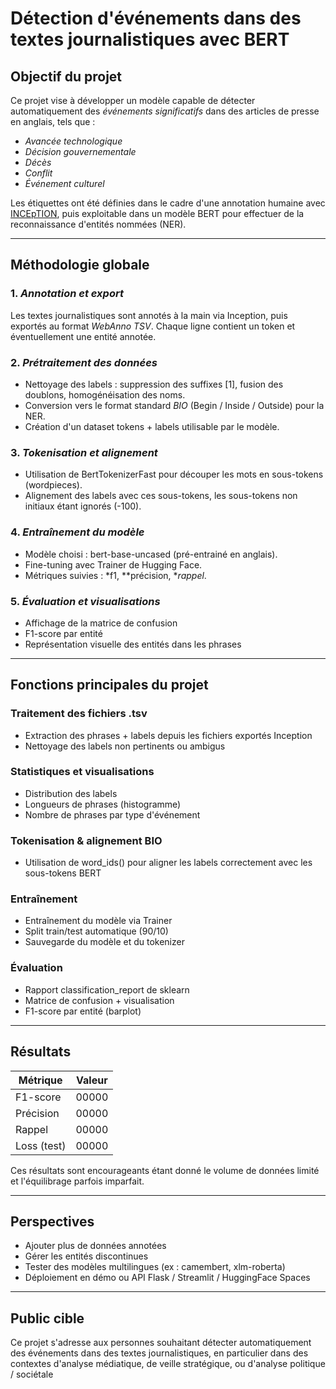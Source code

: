 # Détection d'événements dans des textes journalistiques avec BERT

## Objectif du projet
Ce projet vise à développer un modèle capable de détecter automatiquement des *événements significatifs* dans des articles de presse en anglais, tels que :
-  *Avancée technologique*
-  *Décision gouvernementale*
-  *Décès*
-  *Conflit*
-  *Événement culturel*

Les étiquettes ont été définies dans le cadre d'une annotation humaine avec [INCEpTION](https://inception-project.github.io/), puis exploitable dans un modèle BERT pour effectuer de la reconnaissance d'entités nommées (NER).

---

##  Méthodologie globale

### 1. *Annotation et export*
Les textes journalistiques sont annotés à la main via Inception, puis exportés au format *WebAnno TSV*. Chaque ligne contient un token et éventuellement une entité annotée.

### 2. *Prétraitement des données*
- Nettoyage des labels : suppression des suffixes [1], fusion des doublons, homogénéisation des noms.
- Conversion vers le format standard *BIO* (Begin / Inside / Outside) pour la NER.
- Création d'un dataset tokens + labels utilisable par le modèle.

### 3. *Tokenisation et alignement*
- Utilisation de BertTokenizerFast pour découper les mots en sous-tokens (wordpieces).
- Alignement des labels avec ces sous-tokens, les sous-tokens non initiaux étant ignorés (-100).

### 4. *Entraînement du modèle*
- Modèle choisi : bert-base-uncased (pré-entrainé en anglais).
- Fine-tuning avec Trainer de Hugging Face.
- Métriques suivies : *f1, **précision, **rappel*.

### 5. *Évaluation et visualisations*
- Affichage de la matrice de confusion
- F1-score par entité
- Représentation visuelle des entités dans les phrases

---

## Fonctions principales du projet

### Traitement des fichiers .tsv
- Extraction des phrases + labels depuis les fichiers exportés Inception
- Nettoyage des labels non pertinents ou ambigus

###  Statistiques et visualisations
- Distribution des labels
- Longueurs de phrases (histogramme)
- Nombre de phrases par type d'événement

###  Tokenisation & alignement BIO
- Utilisation de word_ids() pour aligner les labels correctement avec les sous-tokens BERT

###  Entraînement
- Entraînement du modèle via Trainer
- Split train/test automatique (90/10)
- Sauvegarde du modèle et du tokenizer

###  Évaluation
- Rapport classification_report de sklearn
- Matrice de confusion + visualisation
- F1-score par entité (barplot)

---

##  Résultats

| Métrique   | Valeur |
|-------------|--------|
| F1-score    | 00000  |
| Précision  | 00000 |
| Rappel      | 00000|
| Loss (test) | 00000  |

Ces résultats sont encourageants étant donné le volume de données limité et l'équilibrage parfois imparfait.

---

##  Perspectives
- Ajouter plus de données annotées
- Gérer les entités discontinues
- Tester des modèles multilingues (ex : camembert, xlm-roberta)
- Déploiement en démo ou API Flask / Streamlit / HuggingFace Spaces

---

##  Public cible
Ce projet s'adresse aux personnes souhaitant détecter automatiquement des événements dans des textes journalistiques, en particulier dans des contextes d'analyse médiatique, de veille stratégique, ou d'analyse politique / sociétale
